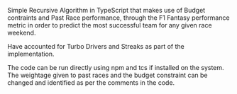Simple Recursive Algorithm in TypeScript that makes use of Budget contraints and
Past Race performance, through the F1 Fantasy performance metric in order to predict
the most successful team for any given race weekend. 

Have accounted for Turbo Drivers and Streaks as part of the implementation.

The code can be run directly using npm and tcs if installed on the system.
The weightage given to past races and the budget constraint can be changed and identified as per
the comments in the code.

